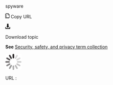 # 

spyware

![Copy URL](media/spyware/Copy.png)
Copy URL

![Download](media/spyware/Download.png)

Download topic

**See** [Security, safety, and privacy term collection](https://worldready.cloudapp.net/Styleguide/Read?id=2700&topicid=26894)

![In progress](media/spyware/activity-large.gif)

URL :
